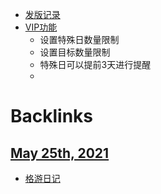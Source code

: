 - [发版记录](<发版记录.md>)
- [VIP功能](<VIP功能.md>)
    - 设置特殊日数量限制
    - 设置目标数量限制
    - 特殊日可以提前3天进行提醒
    - 

# Backlinks
## [May 25th, 2021](<May 25th, 2021.md>)
- [格游日记](<格游日记.md>)

